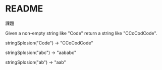 # README

課題

Given a non-empty string like "Code" return a string like "CCoCodCode".


stringSplosion("Code") → "CCoCodCode"

stringSplosion("abc") → "aababc"

stringSplosion("ab") → "aab"
